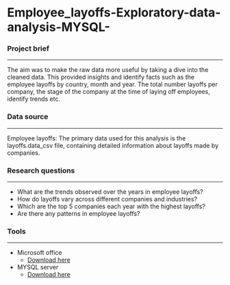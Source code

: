 # Employee_layoffs-Exploratory-data-analysis-MYSQL-

### Project brief

---

The aim was to make the raw data more useful by taking a dive into the cleaned data. This provided insights and identify facts such as the employee layoffs by country, month and year. The total number layoffs per company, the stage of the company at the time of laying off employees, identify trends etc.  


### Data source 
---
Employee layoffs: The primary data used for this analysis is the layoffs.data_csv file, containing detailed information about layoffs made by companies. 

### Research questions
---
- What are the trends observed over the years in employee layoffs?
- How do layoffs vary across different companies and industries?
- Which are the top 5 companies each year with the highest layoffs?
- Are there any patterns in employee layoffs?
  
### Tools
---
- Microsoft office
    - [Download here](https://www.microsoft.com/en-us/microsoft-365/microsoft-office)
- MYSQL server
    - [Download here](https://MYSQL.com)
